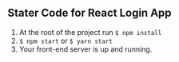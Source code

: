 ## Stater Code for React Login App

1. At the root of the project run `$ npm install`
2. `$ npm start` or `$ yarn start`
3. Your front-end server is up and running.
